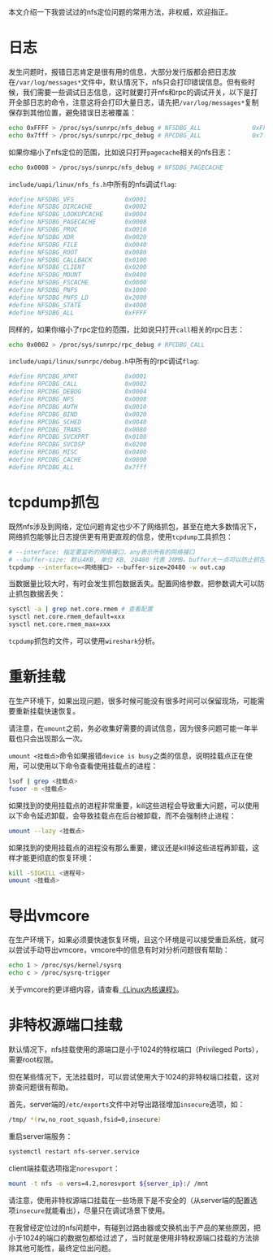 本文介绍一下我尝试过的nfs定位问题的常用方法，非权威，欢迎指正。

# 日志

发生问题时，报错日志肯定是很有用的信息，大部分发行版都会把日志放在`/var/log/messages*`文件中，默认情况下，nfs只会打印错误信息。但有些时候，我们需要一些调试日志信息，这时就要打开nfs和rpc的调试开关，以下是打开全部日志的命令，注意这将会打印大量日志，请先把`/var/log/messages*`复制保存到其他位置，避免错误日志被覆盖：
```sh
echo 0xFFFF > /proc/sys/sunrpc/nfs_debug # NFSDBG_ALL              0xFFFF
echo 0x7fff > /proc/sys/sunrpc/rpc_debug # RPCDBG_ALL              0x7fff
```

如果你缩小了nfs定位的范围，比如说只打开`pagecache`相关的nfs日志：
```sh
echo 0x0008 > /proc/sys/sunrpc/nfs_debug # NFSDBG_PAGECACHE
```

`include/uapi/linux/nfs_fs.h`中所有的nfs调试`flag`:
```sh
#define NFSDBG_VFS              0x0001
#define NFSDBG_DIRCACHE         0x0002
#define NFSDBG_LOOKUPCACHE      0x0004
#define NFSDBG_PAGECACHE        0x0008
#define NFSDBG_PROC             0x0010
#define NFSDBG_XDR              0x0020
#define NFSDBG_FILE             0x0040
#define NFSDBG_ROOT             0x0080
#define NFSDBG_CALLBACK         0x0100
#define NFSDBG_CLIENT           0x0200
#define NFSDBG_MOUNT            0x0400
#define NFSDBG_FSCACHE          0x0800
#define NFSDBG_PNFS             0x1000
#define NFSDBG_PNFS_LD          0x2000
#define NFSDBG_STATE            0x4000
#define NFSDBG_ALL              0xFFFF
```

同样的，如果你缩小了rpc定位的范围，比如说只打开`call`相关的rpc日志：
```sh
echo 0x0002 > /proc/sys/sunrpc/rpc_debug # RPCDBG_CALL
```

`include/uapi/linux/sunrpc/debug.h`中所有的rpc调试`flag`:
```sh
#define RPCDBG_XPRT             0x0001
#define RPCDBG_CALL             0x0002
#define RPCDBG_DEBUG            0x0004
#define RPCDBG_NFS              0x0008
#define RPCDBG_AUTH             0x0010
#define RPCDBG_BIND             0x0020
#define RPCDBG_SCHED            0x0040
#define RPCDBG_TRANS            0x0080
#define RPCDBG_SVCXPRT          0x0100
#define RPCDBG_SVCDSP           0x0200
#define RPCDBG_MISC             0x0400
#define RPCDBG_CACHE            0x0800
#define RPCDBG_ALL              0x7fff
```

# tcpdump抓包

既然nfs涉及到网络，定位问题肯定也少不了网络抓包，甚至在绝大多数情况下，网络抓包能够比日志提供更有用更直观的信息，使用`tcpdump`工具抓包：
```sh
# --interface: 指定要监听的网络接口，any表示所有的网络接口
# --buffer-size: 默认4KB, 单位 KB, 20480 代表 20MB。buffer大一点可以防止抓包数据丢失
tcpdump --interface=<网络接口> --buffer-size=20480 -w out.cap
```

当数据量比较大时，有时会发生抓包数据丢失。配置网络参数，把参数调大可以防止抓包数据丢失：
```sh
sysctl -a | grep net.core.rmem # 查看配置
sysctl net.core.rmem_default=xxx
sysctl net.core.rmem_max=xxx
```

`tcpdump`抓包的文件，可以使用`wireshark`分析。

# 重新挂载

在生产环境下，如果出现问题，很多时候可能没有很多时间可以保留现场，可能需要重新挂载快速恢复。

请注意，在`umount`之前，务必收集好需要的调试信息，因为很多问题可能一年半载也只会出现那么一次。

`umount <挂载点>`命令如果报错`device is busy`之类的信息，说明挂载点正在使用，可以使用以下命令查看使用挂载点的进程：
```sh
lsof | grep <挂载点>
fuser -m <挂载点>
```

如果找到的使用挂载点的进程非常重要，kill这些进程会导致重大问题，可以使用以下命令延迟卸载，会导致挂载点在后台被卸载，而不会强制终止进程：
```sh
umount --lazy <挂载点>
```

如果找到的使用挂载点的进程没有那么重要，建议还是kill掉这些进程再卸载，这样才能更彻底的恢复环境：
```sh
kill -SIGKILL <进程号>
umount <挂载点>
```

# 导出vmcore

在生产环境下，如果必须要快速恢复环境，且这个环境是可以接受重启系统，就可以尝试手动导出vmcore，vmcore中的信息有时对分析问题很有帮助：
```sh
echo 1 > /proc/sys/kernel/sysrq
echo c > /proc/sysrq-trigger
```

关于vmcore的更详细内容，请查看[《Linux内核课程》](https://chenxiaosong.com/courses/kernel.html)。

# 非特权源端口挂载

默认情况下，nfs挂载使用的源端口是小于1024的特权端口（Privileged Ports），需要root权限。

但在某些情况下，无法挂载时，可以尝试使用大于1024的非特权端口挂载，这对排查问题很有帮助。

首先，server端的`/etc/exports`文件中对导出路径增加`insecure`选项，如：
```sh
/tmp/ *(rw,no_root_squash,fsid=0,insecure)
```

重启server端服务：
```sh
systemctl restart nfs-server.service
```

client端挂载选项指定`noresvport`：
```sh
mount -t nfs -o vers=4.2,noresvport ${server_ip}:/ /mnt
```

请注意，使用非特权源端口挂载在一些场景下是不安全的（从server端的配置选项`insecure`就能看出），尽量只在调试场景下使用。

在我曾经定位过的nfs问题中，有碰到过路由器或交换机出于产品的某些原因，把小于1024的端口的数据包都给过滤了，当时就是使用非特权源端口挂载的方法排除其他可能性，最终定位出问题。
